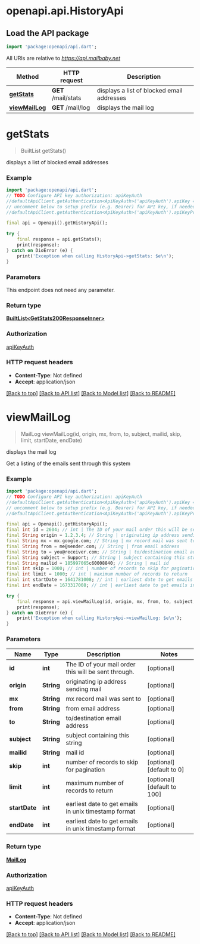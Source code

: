 # openapi.api.HistoryApi

## Load the API package
```dart
import 'package:openapi/api.dart';
```

All URIs are relative to *https://api.mailbaby.net*

Method | HTTP request | Description
------------- | ------------- | -------------
[**getStats**](HistoryApi.md#getstats) | **GET** /mail/stats | displays a list of blocked email addresses
[**viewMailLog**](HistoryApi.md#viewmaillog) | **GET** /mail/log | displays the mail log


# **getStats**
> BuiltList<GetStats200ResponseInner> getStats()

displays a list of blocked email addresses

### Example
```dart
import 'package:openapi/api.dart';
// TODO Configure API key authorization: apiKeyAuth
//defaultApiClient.getAuthentication<ApiKeyAuth>('apiKeyAuth').apiKey = 'YOUR_API_KEY';
// uncomment below to setup prefix (e.g. Bearer) for API key, if needed
//defaultApiClient.getAuthentication<ApiKeyAuth>('apiKeyAuth').apiKeyPrefix = 'Bearer';

final api = Openapi().getHistoryApi();

try {
    final response = api.getStats();
    print(response);
} catch on DioError (e) {
    print('Exception when calling HistoryApi->getStats: $e\n');
}
```

### Parameters
This endpoint does not need any parameter.

### Return type

[**BuiltList&lt;GetStats200ResponseInner&gt;**](GetStats200ResponseInner.md)

### Authorization

[apiKeyAuth](../README.md#apiKeyAuth)

### HTTP request headers

 - **Content-Type**: Not defined
 - **Accept**: application/json

[[Back to top]](#) [[Back to API list]](../README.md#documentation-for-api-endpoints) [[Back to Model list]](../README.md#documentation-for-models) [[Back to README]](../README.md)

# **viewMailLog**
> MailLog viewMailLog(id, origin, mx, from, to, subject, mailid, skip, limit, startDate, endDate)

displays the mail log

Get a listing of the emails sent through this system 

### Example
```dart
import 'package:openapi/api.dart';
// TODO Configure API key authorization: apiKeyAuth
//defaultApiClient.getAuthentication<ApiKeyAuth>('apiKeyAuth').apiKey = 'YOUR_API_KEY';
// uncomment below to setup prefix (e.g. Bearer) for API key, if needed
//defaultApiClient.getAuthentication<ApiKeyAuth>('apiKeyAuth').apiKeyPrefix = 'Bearer';

final api = Openapi().getHistoryApi();
final int id = 2604; // int | The ID of your mail order this will be sent through.
final String origin = 1.2.3.4; // String | originating ip address sending mail
final String mx = mx.google.com; // String | mx record mail was sent to
final String from = me@sender.com; // String | from email address
final String to = you@receiver.com; // String | to/destination email address
final String subject = Support; // String | subject containing this string
final String mailid = 185997065c60008840; // String | mail id
final int skip = 1000; // int | number of records to skip for pagination
final int limit = 1000; // int | maximum number of records to return
final int startDate = 1641781008; // int | earliest date to get emails in unix timestamp format
final int endDate = 1673317008; // int | earliest date to get emails in unix timestamp format

try {
    final response = api.viewMailLog(id, origin, mx, from, to, subject, mailid, skip, limit, startDate, endDate);
    print(response);
} catch on DioError (e) {
    print('Exception when calling HistoryApi->viewMailLog: $e\n');
}
```

### Parameters

Name | Type | Description  | Notes
------------- | ------------- | ------------- | -------------
 **id** | **int**| The ID of your mail order this will be sent through. | [optional] 
 **origin** | **String**| originating ip address sending mail | [optional] 
 **mx** | **String**| mx record mail was sent to | [optional] 
 **from** | **String**| from email address | [optional] 
 **to** | **String**| to/destination email address | [optional] 
 **subject** | **String**| subject containing this string | [optional] 
 **mailid** | **String**| mail id | [optional] 
 **skip** | **int**| number of records to skip for pagination | [optional] [default to 0]
 **limit** | **int**| maximum number of records to return | [optional] [default to 100]
 **startDate** | **int**| earliest date to get emails in unix timestamp format | [optional] 
 **endDate** | **int**| earliest date to get emails in unix timestamp format | [optional] 

### Return type

[**MailLog**](MailLog.md)

### Authorization

[apiKeyAuth](../README.md#apiKeyAuth)

### HTTP request headers

 - **Content-Type**: Not defined
 - **Accept**: application/json

[[Back to top]](#) [[Back to API list]](../README.md#documentation-for-api-endpoints) [[Back to Model list]](../README.md#documentation-for-models) [[Back to README]](../README.md)

